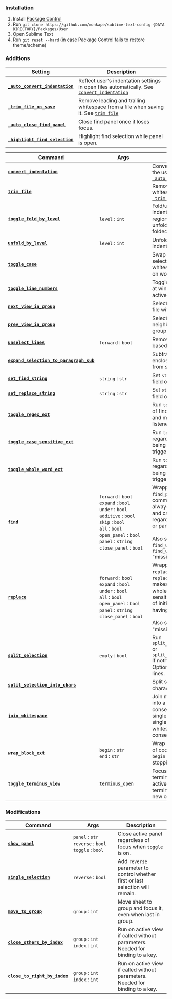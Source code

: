 ### Installation

1. Install [Package Control](https://packagecontrol.io/installation)
2. Run `git clone https://github.com/monkape/sublime-text-config {DATA DIRECTORY}/Packages/User`
3. Open Sublime Text
4. Run `git reset --hard` (in case Package Control fails to restore theme/scheme)


### Additions

Setting | Description
------- | -----------
<a name="_auto_convert_indentation"></a>[**`_auto_convert_indentation`**][_auto_convert_indentation] | Reflect user's indentation settings in open files automatically. See [`convert_indentation`](#convert_indentation)
<a name="_trim_file_on_save"></a>[**`_trim_file_on_save`**][_trim_file_on_save] | Remove leading and trailing whitespace from a file when saving it. See [`trim_file`](#trim_file)
<a name="_auto_close_find_panel"></a>[**`_auto_close_find_panel`**][_auto_close_find_panel] | Close find panel once it loses focus.
<a name="_highlight_find_selection"></a>[**`_highlight_find_selection`**][_highlight_find_selection] | Highlight find selection while panel is open.


Command | &nbsp;&nbsp;&nbsp;&nbsp;&nbsp;&nbsp;&nbsp;&nbsp;&nbsp;&nbsp;&nbsp;&nbsp;&nbsp;Args&nbsp;&nbsp;&nbsp;&nbsp;&nbsp;&nbsp;&nbsp;&nbsp;&nbsp;&nbsp;&nbsp;&nbsp;&nbsp; | Description
------- | ---- | -----------
<a name="convert_indentation"></a>[**`convert_indentation`**][convert_indentation] | | Convert indentation to reflect the user's settings. See [`_auto_convert_indentation`](#_auto_convert_indentation)
<a name="trim_file"></a>[**`trim_file`**][trim_file] | | Remove leading and trailing whitespace from a file. See [`_trim_file_on_save`](#_trim_file_on_save)
<a name="toggle_fold_by_level"></a>[**`toggle_fold_by_level`**][toggle_fold_by_level] | `level` : `int` | Fold/unfold regions of given indentation level. If folded regions exist they are unfolded, else code is folded.
<a name="unfold_by_level"></a>[**`unfold_by_level`**][unfold_by_level] | `level` : `int` | Unfold regions of given indentation level.
<a name="toggle_case"></a>[**`toggle_case`**][toggle_case] | | Swap case of characters in selection based on first non-whitespace character. Work on word if selection is empty.
<a name="toggle_line_numbers"></a>[**`toggle_line_numbers`**][toggle_line_numbers] | | Toggle `line_numbers` setting at window level based on active view.
<a name="next_view_in_group"></a>[**`next_view_in_group`**][next_view_in_group] | | Select the next neighbouring file within group.
<a name="prev_view_in_group"></a>[**`prev_view_in_group`**][prev_view_in_group] | | Select the previous neighbouring file within group.
<a name="unselect_lines"></a>[**`unselect_lines`**][unselect_lines] | `forward` : `bool` | Remove first or last selection based on `forward`.
<a name="expand_selection_to_paragraph_sub"></a>[**`expand_selection_to_paragraph_sub`**][expand_selection_to_paragraph_sub] | | Subtract paragraph enclosing the mouse position from selection.
<a name="set_find_string"></a>[**`set_find_string`**][set_find_string] | `string` : `str` | Set `string` as "find" input field of find panels.
<a name="set_replace_string"></a>[**`set_replace_string`**][set_replace_string] | `string` : `str` | Set `string` as "replace" input field of find panels.
<a name="toggle_regex_ext"></a>[**`toggle_regex_ext`**][toggle_regex_ext] | | Run `toggle_regex` regardless of find panels being open, and make it trigger command listeners.
<a name="toggle_case_sensitive_ext"></a>[**`toggle_case_sensitive_ext`**][toggle_case_sensitive_ext] | | Run `toggle_case_sensitive` regardless of find panels being open, and make it trigger command listeners.
<a name="toggle_whole_word_ext"></a>[**`toggle_whole_word_ext`**][toggle_whole_word_ext] | | Run `toggle_whole_word` regardless of find panels being open, and make it trigger command listeners.
<a name="find"></a>[**`find`**][find] | `forward` : `bool` <br> `expand` : `bool` <br> `under` : `bool` <br> `additive` : `bool` <br> `skip` : `bool` <br> `all` : `bool` <br> `open_panel` : `bool` <br> `panel` : `string` <br> `close_panel` : `bool` | Wrapper around `find_next`, `find_prev` and `find_all` commands that makes them always respect whole word and case sensitive settings, regardless of initial selection or panel having focus or not. <br> <br> Also supports `find_under_expand_prev` and `find_under_expand_skip_prev` "missing" commands.
<a name="replace"></a>[**`replace`**][replace] | `forward` : `bool` <br> `expand` : `bool` <br> `under` : `bool` <br> `all` : `bool` <br> `open_panel` : `bool` <br> `panel` : `string` <br> `close_panel` : `bool` | Wrapper around `replace_next` and `replace_all` commands that makes them always respect whole word and case sensitive settings, regardless of initial selection or panel having focus or not. <br> <br> Also supports `replace_prev` "missing" command.
<a name="split_selection"></a>[**`split_selection`**][split_selection] | `empty` : `bool` | Run `split_selection_into_lines` or `split_selection_into_chars` if nothing changed. Optionally ignore empty lines.
<a name="split_selection_into_chars"></a>[**`split_selection_into_chars`**][split_selection_into_chars] | | Split selections into characters.
<a name="join_whitespace"></a>[**`join_whitespace`**][join_whitespace] | | Join multi-line selections into a single line; join consecutive whitespace of single-line selections into a single space, or remove all whitespace if none are consecutive.
<a name="wrap_block_ext"></a>[**`wrap_block_ext`**][wrap_block_ext] | `begin` : `str` <br> `end` : `str` | Wrap and reindent the block of code that follows with `begin` and `end` characters, stopping at the first newline.
<a name="toggle_terminus_view"></a>[**`toggle_terminus_view`**][toggle_terminus_view] | [`terminus_open`](https://github.com/randy3k/Terminus#terminus-api) | Focus last used non-terminus view if terminus is active, else focus last used terminus view or create a new one.


### Modifications

Command | &nbsp;&nbsp;&nbsp;&nbsp;&nbsp;&nbsp;&nbsp;&nbsp;&nbsp;&nbsp;Args&nbsp;&nbsp;&nbsp;&nbsp;&nbsp;&nbsp;&nbsp;&nbsp;&nbsp;&nbsp; | Description
------- | ---- | -----------
<a name="extend_show_panel"></a>[**`show_panel`**][extend_show_panel] | `panel` : `str` <br> `reverse` : `bool` <br> `toggle` : `bool` | Close active panel regardless of focus when `toggle` is on.
<a name="extend_single_selection"></a>[**`single_selection`**][extend_single_selection] | `reverse` : `bool` | Add `reverse` parameter to control whether first or last selection will remain.
<a name="extend_move_to_group"></a>[**`move_to_group`**][extend_move_to_group] | `group` : `int` | Move sheet to group and focus it, even when last in group.
<a name="close_others_by_index"></a>[**`close_others_by_index`**][close_others_by_index] | `group` : `int` <br> `index` : `int` | Run on active view if called without parameters. Needed for binding to a key.
<a name="close_to_right_by_index"></a>[**`close_to_right_by_index`**][close_to_right_by_index] | `group` : `int` <br> `index` : `int` | Run on active view if called without parameters. Needed for binding to a key.


[convert_indentation]: ./plugin_convert_indentation.py "View source"
[_auto_convert_indentation]: ./plugin_convert_indentation.py "View source"
[trim_file]: ./plugin_trim_file.py "View source"
[_trim_file_on_save]: ./plugin_trim_file.py "View source"
[toggle_fold_by_level]: ./plugin_toggle_fold_by_level.py "View source"
[unfold_by_level]: ./plugin_toggle_fold_by_level.py "View source"
[toggle_case]: ./plugin_toggle_case.py "View source"
[toggle_line_numbers]: ./plugin_toggle_line_numbers.py "View source"
[next_view_in_group]: ./plugin_switch_view_in_group.py "View source"
[prev_view_in_group]: ./plugin_switch_view_in_group.py "View source"
[unselect_lines]: ./plugin_unselect_lines.py "View source"
[expand_selection_to_paragraph_sub]: ./plugin_expand_selection_to_paragraph_sub.py "View source"
[set_find_string]: ./plugin_set_find_string.py "View source"
[set_replace_string]: ./plugin_set_find_string.py "View source"
[extend_show_panel]: ./plugin_extend_show_panel.py "View source"
[extend_single_selection]: ./plugin_extend_single_selection.py "View source"
[extend_move_to_group]: ./plugin_extend_move_to_group.py "View source"
[toggle_regex_ext]: ./plugin_extend_toggle_find_setting.py "View source"
[toggle_case_sensitive_ext]: ./plugin_extend_toggle_find_setting.py "View source"
[toggle_whole_word_ext]: ./plugin_extend_toggle_find_setting.py "View source"
[split_selection]: ./plugin_split_selection.py "View source"
[split_selection_into_chars]: ./plugin_split_selection.py "View source"
[join_whitespace]: ./plugin_join_whitespace.py "View source"
[set_layout]: ./plugin_extend_set_layout.py "View source"
[close_others_by_index]: ./plugin_extend_close_others_by_index.py "View source"
[close_to_right_by_index]: ./plugin_extend_close_others_by_index.py "View source"
[find]: ./plugin_find.py "View source"
[replace]: ./plugin_find.py "View source"
[wrap_block_ext]: ./plugin_wrap_block_ext.py "View source"
[toggle_terminus_view]: ./plugin_toggle_terminus_view.py "View source"
[_auto_close_find_panel]: ./plugin_auto_close_find_panel.py "View source"
[_highlight_find_selection]: ./plugin_highlight_find_selection.py "View source"
